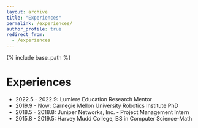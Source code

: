 ```yaml
---
layout: archive
title: "Experiences"
permalink: /experiences/
author_profile: true
redirect_from:
  - /experiences
---
```


{% include base_path %}

Experiences
======
* 2022.5 - 2022.9: Lumiere Education Research Mentor
* 2019.9 - Now: Carnegie Mellon University Robotics Institute PhD
* 2018.5 - 2018.8: Juniper Networks, Inc. - Project Management Intern
* 2015.8 - 2019.5: Harvey Mudd College, BS in Computer Science-Math
